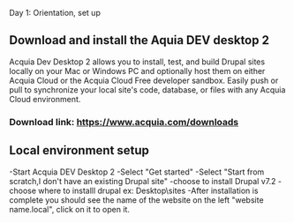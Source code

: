 Day 1: Orientation, set up

## Download and install the Aquia DEV desktop 2

Acquia Dev Desktop 2 allows you to install, test, and build Drupal sites locally on your Mac or Windows PC and optionally host them on either Acquia Cloud or the Acquia Cloud Free developer sandbox. Easily push or pull to synchronize your local site's code, database, or files with any Acquia Cloud environment. 

### Download link: https://www.acquia.com/downloads 

## Local environment setup 

-Start Acquia DEV Desktop 2
-Select "Get started"
-Select "Start from scratch,I don't have an existing Drupal site"
-choose to install Drupal v7.2
-choose where to installl drupal ex: Desktop\sites
-After installation is complete you should see the name of the website on the left "website name.local", click on it to open it.
